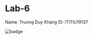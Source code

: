 # Lab-6
Name: Truong Duy Khang
ID: ITITIU19137

![badge](https://github.com/DuKyHan/Lab-6/assets/87019372/975c2e29-7118-4c0b-9f78-af9962a5f30c)
